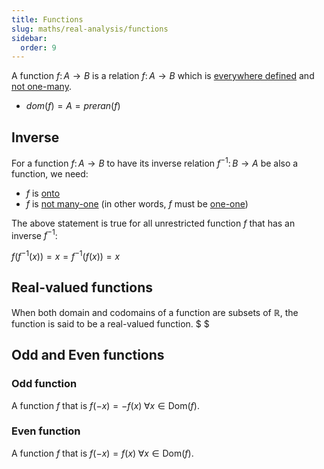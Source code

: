 ```yaml
---
title: Functions
slug: maths/real-analysis/functions
sidebar:
  order: 9
---
```


A function $f:\,A\rightarrow{B}$ is a relation $f:\,A\rightarrow{B}$ which is
[everywhere defined](/maths/real-analysis/relations/#everywhere-defined) and
[not one-many](/maths/real-analysis/relations/#not-one-many).

- $dom(f)=A=preran(f)$

## Inverse

For a function $f:\,A\rightarrow{B}$ to have its inverse relation
$f^{-1}:\,B\rightarrow{A}$ be also a function, we need:

- $f$ is [onto](/maths/real-analysis/relations/#onto)
- $f$ is [not many-one](/maths/real-analysis/relations/#not-many-one) (in other
  words, $f$ must be [one-one](/maths/real-analysis/relations/#one-one))

The above statement is true for all unrestricted function $f$ that has an
inverse $f^{-1}$:

$f(f^{-1}(x))=x=f^{-1}(f(x))=x$

## Real-valued functions

When both domain and codomains of a function are subsets of $\mathbb{R}$, the
function is said to be a real-valued function. $ $

## Odd and Even functions

### Odd function

A function $f$ that is $f(-x)=-f(x)\; \forall x \in \text{Dom}(f)$.

### Even function

A function $f$ that is $f(-x)=f(x)\; \forall x \in \text{Dom}(f)$.
